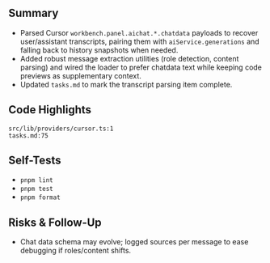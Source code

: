 ## Summary

- Parsed Cursor `workbench.panel.aichat.*.chatdata` payloads to recover user/assistant transcripts, pairing them with `aiService.generations` and falling back to history snapshots when needed.
- Added robust message extraction utilities (role detection, content parsing) and wired the loader to prefer chatdata text while keeping code previews as supplementary context.
- Updated `tasks.md` to mark the transcript parsing item complete.

## Code Highlights

```text
src/lib/providers/cursor.ts:1
tasks.md:75
```

## Self-Tests

- `pnpm lint`
- `pnpm test`
- `pnpm format`

## Risks & Follow-Up

- Chat data schema may evolve; logged sources per message to ease debugging if roles/content shifts.
